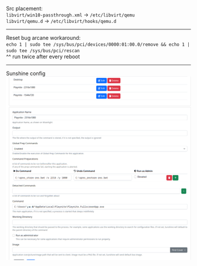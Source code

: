 Src placement:\
`libvirt/win10-passthrough.xml` -> `/etc/libvirt/qemu` \
`libvirt/qemu.d` -> `/etc/libvirt/hooks/qemu.d`

---

Reset bug arcane workaround:\
`echo 1 | sudo tee /sys/bus/pci/devices/0000:01:00.0/remove && echo 1 | sudo tee /sys/bus/pci/rescan
`\
^^ run twice after every reboot

---

Sunshine config
![sunshine setup](sunshine_setup.png)

